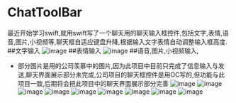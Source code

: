 # ChatToolBar
最近开始学习swift,就用swift写了一个聊天用的聊天输入框控件,包括文字,表情,语音,图片,小视频等,聊天框自适应键盘升降,根据输入文字表情自动调整输入框高度.
##文字输入
![image](https://github.com/Boss-XP/ChatToolBar/blob/master/images/textInput.png?raw=true)
##表情输入
![image](https://github.com/Boss-XP/ChatToolBar/blob/master/images/emojiInput.png)
##语音,图片,小视频输入,
 - 部分图片是用的公司羡慕中的图片,因为此项目中目前只完成了信息输入与发送,聊天界面展示部分未完成,公司项目的聊天框控件是用OC写的,但功能与此项目一致,后期将会把此项目中的聊天界面展示部分完善
![image](https://github.com/Boss-XP/ChatToolBar/blob/master/images/moreOption.png)
![image](https://github.com/Boss-XP/ChatToolBar/blob/master/images/soundsRecord1.jpg)
![image](https://github.com/Boss-XP/ChatToolBar/blob/master/images/soundsRecord2.jpg)
![image](https://github.com/Boss-XP/ChatToolBar/blob/master/images/soundsRecord3.jpg)
![image](https://github.com/Boss-XP/ChatToolBar/blob/master/images/soundsRecord4.jpg)
![image](https://github.com/Boss-XP/ChatToolBar/blob/master/images/videoRecord1.jpg)
![image](https://github.com/Boss-XP/ChatToolBar/blob/master/images/videoRecord2.jpg)
![image](https://github.com/Boss-XP/ChatToolBar/blob/master/images/videoRecord3.jpg)
![image](https://github.com/Boss-XP/ChatToolBar/blob/master/images/videoRecord4.jpg)
